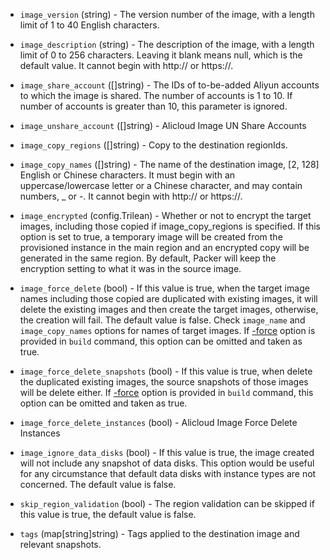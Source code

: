 <!-- Code generated from the comments of the AlicloudImageConfig struct in builder/alicloud/ecs/image_config.go; DO NOT EDIT MANUALLY -->

-   `image_version` (string) - The version number of the image, with a length
    limit of 1 to 40 English characters.
    
-   `image_description` (string) - The description of the image, with a length
    limit of 0 to 256 characters. Leaving it blank means null, which is the
    default value. It cannot begin with http:// or https://.
    
-   `image_share_account` ([]string) - The IDs of to-be-added Aliyun
    accounts to which the image is shared. The number of accounts is 1 to 10.
    If number of accounts is greater than 10, this parameter is ignored.
    
-   `image_unshare_account` ([]string) - Alicloud Image UN Share Accounts
-   `image_copy_regions` ([]string) - Copy to the destination regionIds.
    
-   `image_copy_names` ([]string) - The name of the destination image,
    [2, 128] English or Chinese characters. It must begin with an
    uppercase/lowercase letter or a Chinese character, and may contain numbers,
    _ or -. It cannot begin with http:// or https://.
    
-   `image_encrypted` (config.Trilean) - Whether or not to encrypt the target images,            including those copied if image_copy_regions is specified. If this option
    is set to true, a temporary image will be created from the provisioned
    instance in the main region and an encrypted copy will be generated in the
    same region. By default, Packer will keep the encryption setting to what
    it was in the source image.
    
-   `image_force_delete` (bool) - If this value is true, when the target image names including those
    copied are duplicated with existing images, it will delete the existing
    images and then create the target images, otherwise, the creation will
    fail. The default value is false. Check `image_name` and
    `image_copy_names` options for names of target images. If
    [-force](https://packer.io/docs/commands/build.html#force) option is
    provided in `build` command, this option can be omitted and taken as
    true.
    
-   `image_force_delete_snapshots` (bool) - If this value is true, when delete the duplicated existing images, the
    source snapshots of those images will be delete either. If
    [-force](https://packer.io/docs/commands/build.html#force) option is
    provided in `build` command, this option can be omitted and taken as
    true.
    
-   `image_force_delete_instances` (bool) - Alicloud Image Force Delete Instances
-   `image_ignore_data_disks` (bool) - If this value is true, the image
    created will not include any snapshot of data disks. This option would be
    useful for any circumstance that default data disks with instance types are
    not concerned. The default value is false.
    
-   `skip_region_validation` (bool) - The region validation can be skipped
    if this value is true, the default value is false.
    
-   `tags` (map[string]string) - Tags applied to the destination
    image and relevant snapshots.
    